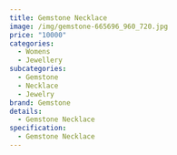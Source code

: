 ```yaml
---
title: Gemstone Necklace
image: /img/gemstone-665696_960_720.jpg
price: "10000"
categories:
  - Womens
  - Jewellery
subcategories:
  - Gemstone
  - Necklace
  - Jewelry
brand: Gemstone
details:
  - Gemstone Necklace
specification:
  - Gemstone Necklace
---
```

